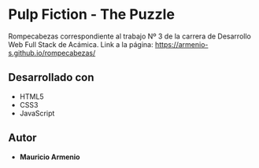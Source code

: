 # Pulp Fiction - The Puzzle

Rompecabezas correspondiente al trabajo Nº 3 de la carrera de Desarrollo Web Full Stack de Acámica. Link a la página: https://armenio-s.github.io/rompecabezas/

## Desarrollado con

* HTML5
* CSS3
* JavaScript

## Autor

* **Mauricio Armenio**
